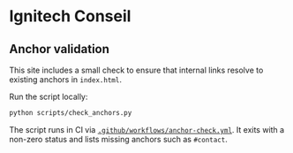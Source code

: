 # Ignitech Conseil

## Anchor validation

This site includes a small check to ensure that internal links resolve to existing anchors in `index.html`.

Run the script locally:

```bash
python scripts/check_anchors.py
```

The script runs in CI via [`.github/workflows/anchor-check.yml`](.github/workflows/anchor-check.yml). It exits with a non-zero status and lists missing anchors such as `#contact`.
